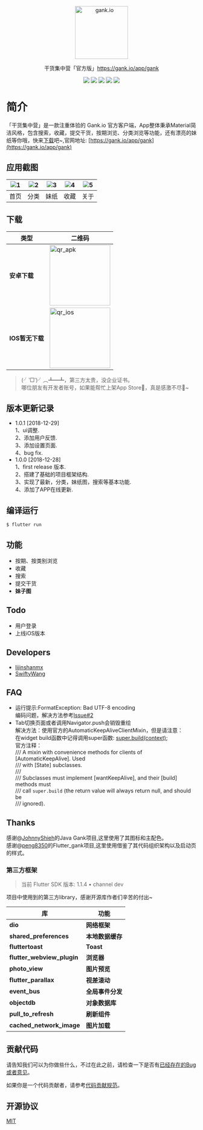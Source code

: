 <p align="center">
  <a href="http://gank.io">
    <img alt="gank.io" src="https://ws1.sinaimg.cn/large/0065oQSqly1fyli3kk857j305c05cjrc.jpg" width="140">
  </a>
</p>
<p align="center">干货集中营「官方版」<a href="https://gank.io/app/gank">https://gank.io/app/gank</a></p>

<p align="center">
  <img src="https://img.shields.io/badge/build-passing-52C434.svg">
  <img src="https://img.shields.io/badge/version-1.0.1-52C434.svg">
  <img src="https://img.shields.io/badge/flutterSdk-1.1.4-red.svg">
  <img src="https://img.shields.io/badge/language-dart2-blue.svg">
  <img src="https://img.shields.io/badge/license-MIT-orange.svg">
</p>

# 简介
「干货集中营」是一款注重体验的 Gank.io 官方客户端，App整体秉承Material简洁风格，包含搜索，收藏，提交干货，按期浏览、分类浏览等功能，还有漂亮的妹纸等你哦，快来[下载](http://gank.io/static/apk/app-release-1.0.1.apk)吧~,官网地址: [https://gank.io/app/gank](https://gank.io/app/gank)

## 应用截图

| ![1](https://ws1.sinaimg.cn/large/0065oQSqly1fylfbepzt7j30ps18yaxk.jpg) | ![2](https://ws1.sinaimg.cn/large/0065oQSqly1fylfbqnnzrj30ps18ywwv.jpg) | ![3](https://ws1.sinaimg.cn/large/0065oQSqly1fylfc4r4mgj30ps18ye81.jpg) | ![4](https://ws1.sinaimg.cn/large/0065oQSqly1fylhxlnd24j30ps18ydx3.jpg) | ![5](https://ws1.sinaimg.cn/large/0065oQSqly1fymcgw2uaij30ps18yap9.jpg) |
| :--: | :--: | :--: | :--: | :--: |
| 首页 | 分类 | 妹纸 | 收藏 | 关于|


## 下载

| 类型          | 二维码                                      |
| ----------- | ---------------------------------------- |
| **安卓下载**  | <img src="https://ws1.sinaimg.cn/large/0065oQSqly1fynmqb46amj308c08c748.jpg" width = "160"  alt="qr_apk" /> |
| **IOS暂无下载** | <img src="https://ws1.sinaimg.cn/large/0065oQSqly1fynmxdifkmj306o05udgf.jpg" width = "160"  alt="qr_ios" /> |

> (╯‵□′)╯︵┻━┻，第三方太贵，没企业证书。  
> 哪位朋友有开发者账号，如果能帮忙上架App Store💪，真是感激不尽🙏~

## 版本更新记录
- 1.0.1  [2018-12-29]  
  1、ui调整.  
  2、添加用户反馈.  
  3、添加设置页面.  
  4、bug fix.  
- 1.0.0  [2018-12-28]  
  1、first release 版本.  
  2、搭建了基础的项目框架结构.  
  3、实现了最新，分类，妹纸图，搜索等基本功能.  
  4、添加了APP在线更新.

## 编译运行

```bash
$ flutter run
```

## 功能

- 按期、按类别浏览
- 收藏
- 搜索
- 提交干货
- **妹子图**

## Todo

- 用户登录
- 上线iOS版本

## Developers

- [lijinshanmx](https://github.com/lijinshanmx)  
- [SwiftyWang](https://github.com/SwiftyWang)  


## FAQ

- 运行提示:FormatException: Bad UTF-8 encoding  
   编码问题，解决方法参考[Issue#2](https://github.com/lijinshanmx/flutter_gank/issues/2)  
- Tab切换页面或者调用Navigator.push会销毁重绘  
   解决方法：使用官方的AutomaticKeepAliveClientMixin，但是请注意：  
   在widget build函数中记得调用super函数: [super.build(context)](https://github.com/lijinshanmx/flutter_gank/commit/838ad9fa9c322b16672b2ddbbdefda2093af4e28);  
   官方注释：  
   /// A mixin with convenience methods for clients of [AutomaticKeepAlive]. Used  
   /// with [State] subclasses.  
   ///  
   /// Subclasses must implement [wantKeepAlive], and their [build] methods must  
   /// call `super.build` (the return value will always return null, and should be  
   /// ignored).    


## Thanks
感谢@[JohnnyShieh](https://github.com/JohnnyShieh)的Java Gank项目,这里使用了其图标和主配色。  
感谢@[peng8350](https://github.com/peng8350)的Flutter_gank项目,这里使用借鉴了其代码组织架构以及启动页的样式。  


### 第三方框架
> 当前 Flutter SDK 版本: 1.1.4 • channel dev

项目中使用到的第三方library，感谢开源库作者们辛苦的付出~

库 | 功能
-------- | ---
**dio**|**网络框架**
**shared_preferences**|**本地数据缓存**
**fluttertoast**|**Toast**
**flutter_webview_plugin**|**浏览器**
**photo_view**|**图片预览**
**flutter_parallax**|**视差滚动**
**event_bus**|**全局事件分发**
**objectdb**|**对象数据库**
**pull_to_refresh**|**刷新组件**
**cached_network_image**|**图片加载**


## 贡献代码

请告知我们可以为你做些什么，不过在此之前，请检查一下是否有[已经存在的Bug或者意见](https://github.com/lijinshanmx/flutter_gank/issues)。

如果你是一个代码贡献者，请参考[代码贡献规范](CONTRIBUTING.md)。

## 开源协议

[MIT](LICENSE)
